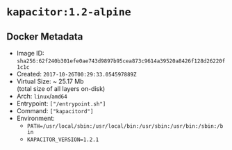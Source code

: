 # `kapacitor:1.2-alpine`

## Docker Metadata

- Image ID: `sha256:62f240b301efe0ae743d9897b95cea873c9614a39520a8426f128d26220f1c1c`
- Created: `2017-10-26T00:29:33.054597889Z`
- Virtual Size: ~ 25.17 Mb  
  (total size of all layers on-disk)
- Arch: `linux`/`amd64`
- Entrypoint: `["/entrypoint.sh"]`
- Command: `["kapacitord"]`
- Environment:
  - `PATH=/usr/local/sbin:/usr/local/bin:/usr/sbin:/usr/bin:/sbin:/bin`
  - `KAPACITOR_VERSION=1.2.1`
